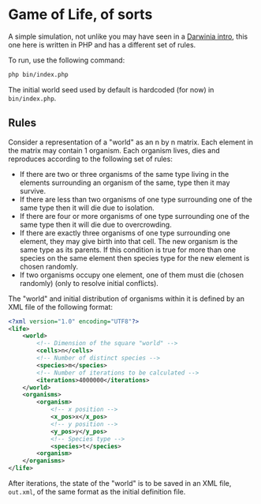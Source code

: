 Game of Life, of sorts
======================

A simple simulation, not unlike you may have seen in a [Darwinia intro][darwinia],
this one here is written in PHP and has a different set of rules.

To run, use the following command:

```sh
php bin/index.php
```

The initial world seed used by default is hardcoded (for now) in `bin/index.php`.

Rules
-----

Consider a representation of a "world" as an n by n matrix. Each element in the matrix may
contain 1 organism. Each organism lives, dies and reproduces according to the following set
of rules:

 * If there are two or three organisms of the same type living in the elements surrounding an
   organism of the same, type then it may survive.
 * If there are less than two organisms of one type surrounding one of the same type then it will
   die due to isolation.
 * If there are four or more organisms of one type surrounding one of the same type then it will
   die due to overcrowding.
 * If there are exactly three organisms of one type surrounding one element, they may give birth
   into that cell. The new organism is the same type as its parents. If this condition is true for
   more than one species on the same element then species type for the new element is chosen
   randomly.
 * If two organisms occupy one element, one of them must die (chosen randomly) (only to resolve
   initial conflicts).

The "world" and initial distribution of organisms within it is defined by an XML file of the
following format:

```xml
<?xml version="1.0" encoding="UTF­8"?>
<life>
    <world>
        <!-- Dimension of the square "world" -->
        <cells>n</cells>
        <!-- Number of distinct species -->
        <species>m</species>
        <!-- Number of iterations to be calculated -->
        <iterations>4000000</iterations>
    </world>
    <organisms>
        <organism>
            <!-- x position -->
            <x_pos>x</x_pos>
            <!-- y position -->
            <y_pos>y</y_pos>
            <!-- Species type -->
            <species>t</species>
        <organism>
    </organisms>
</life>
```

After iterations, the state of the "world" is to be saved in an XML file, `out.xml`, of the same
format as the initial definition file.

 [darwinia]: https://youtu.be/RIqPWw0sqOI
